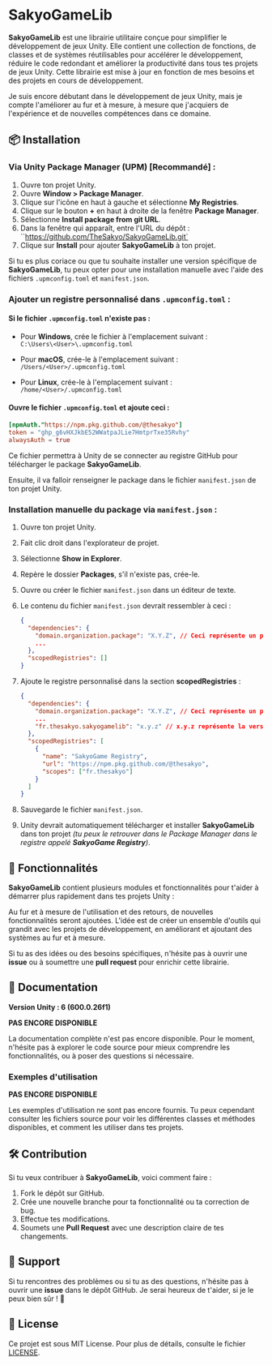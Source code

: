 # SakyoGameLib

**SakyoGameLib** est une librairie utilitaire conçue pour simplifier le développement de jeux Unity. Elle contient une collection de fonctions, de classes et de systèmes réutilisables pour accélérer le développement, réduire le code redondant et améliorer la productivité dans tous tes projets de jeux Unity. Cette librairie est mise à jour en fonction de mes besoins et des projets en cours de développement.

Je suis encore débutant dans le développement de jeux Unity, mais je compte l'améliorer au fur et à mesure, à mesure que j'acquiers de l'expérience et de nouvelles compétences dans ce domaine.

## 📦 Installation

### Via Unity Package Manager (UPM) [**Recommandé**] :

1. Ouvre ton projet Unity.
2. Ouvre **Window > Package Manager**.
3. Clique sur l'icône en haut à gauche et sélectionne **My Registries**.
4. Clique sur le bouton **+** en haut à droite de la fenêtre **Package Manager**.
5. Sélectionne **Install package from git URL**.
6. Dans la fenêtre qui apparaît, entre l'URL du dépôt :  
   ``https://github.com/TheSakyo/SakyoGameLib.git`
7. Clique sur **Install** pour ajouter **SakyoGameLib** à ton projet.

Si tu es plus coriace ou que tu souhaite installer une version spécifique de **SakyoGameLib**, 
tu peux opter pour une installation manuelle avec l'aide des fichiers `.upmconfig.toml` et  `manifest.json`.

### Ajouter un registre personnalisé dans **`.upmconfig.toml`** :

#### Si le fichier `.upmconfig.toml` n'existe pas :

- Pour **Windows**, crée le fichier à l'emplacement suivant :  
  `C:\Users\<User>\.upmconfig.toml`

- Pour **macOS**, crée-le à l'emplacement suivant :  
  `/Users/<User>/.upmconfig.toml`

- Pour **Linux**, crée-le à l'emplacement suivant :  
  `/home/<User>/.upmconfig.toml`

#### Ouvre le fichier `.upmconfig.toml` et ajoute ceci :

```toml
[npmAuth."https://npm.pkg.github.com/@thesakyo"] 
token = "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" 
alwaysAuth = true
```

Ce fichier permettra à Unity de se connecter au registre GitHub pour télécharger le package **SakyoGameLib**.

Ensuite, il va falloir renseigner le package dans le fichier `manifest.json` de ton projet Unity.

### Installation manuelle du package via `manifest.json` :

1. Ouvre ton projet Unity.
2. Fait clic droit dans l'explorateur de projet. 
3. Sélectionne **Show in Explorer**.
4. Repère le dossier **Packages**, s'il n'existe pas, crée-le.
5. Ouvre ou créer le fichier `manifest.json` dans un éditeur de texte.
6. Le contenu du fichier `manifest.json` devrait ressembler à ceci :

    ```json
    {
      "dependencies": {
        "domain.organization.package": "X.Y.Z", // Ceci représente un package déjà installé
        ...
      },
      "scopedRegistries": []
    }
    ````
7. Ajoute le registre personnalisé dans la section **scopedRegistries** :

    ```json
    {
      "dependencies": {
        "domain.organization.package": "X.Y.Z", // Ceci représente un package déjà installé
        ...
        "fr.thesakyo.sakyogamelib": "x.y.z" // x.y.z représente la version du package que tu souhaites installer
      },
      "scopedRegistries": [
        {
          "name": "SakyoGame Registry",
          "url": "https://npm.pkg.github.com/@thesakyo",
          "scopes": ["fr.thesakyo"]
        }
      ]
    }
    ```
8. Sauvegarde le fichier `manifest.json`.
9. Unity devrait automatiquement télécharger et installer **SakyoGameLib** dans ton projet *(tu peux le retrouver dans le Package Manager dans le registre appelé **SakyoGame Registry**)*.

## 🚀 Fonctionnalités

**SakyoGameLib** contient plusieurs modules et fonctionnalités pour t'aider à démarrer plus rapidement dans tes projets Unity :

Au fur et à mesure de l'utilisation et des retours, de nouvelles fonctionnalités seront ajoutées. L'idée est de créer un ensemble d'outils qui grandit avec les projets de développement, en améliorant et ajoutant des systèmes au fur et à mesure.

Si tu as des idées ou des besoins spécifiques, n'hésite pas à ouvrir une **issue** ou à soumettre une **pull request** pour enrichir cette librairie.

## 📖 Documentation

**Version Unity : 6 (600.0.26f1)**

**PAS ENCORE DISPONIBLE**

La documentation complète n'est pas encore disponible. Pour le moment, n'hésite pas à explorer le code source pour mieux comprendre les fonctionnalités, ou à poser des questions si nécessaire.

### Exemples d'utilisation

**PAS ENCORE DISPONIBLE**

Les exemples d'utilisation ne sont pas encore fournis. Tu peux cependant consulter les fichiers source pour voir les différentes classes et méthodes disponibles, et comment les utiliser dans tes projets.

## 🛠️ Contribution

Si tu veux contribuer à **SakyoGameLib**, voici comment faire :

1. Fork le dépôt sur GitHub.
2. Crée une nouvelle branche pour ta fonctionnalité ou ta correction de bug.
3. Effectue tes modifications.
4. Soumets une **Pull Request** avec une description claire de tes changements.

## 💬 Support

Si tu rencontres des problèmes ou si tu as des questions, n'hésite pas à ouvrir une **issue** dans le dépôt GitHub. Je serai heureux de t'aider, si je le peux bien sûr ! 🙂

## 📜 License

Ce projet est sous MIT License. Pour plus de détails, consulte le fichier [LICENSE](./LICENSE).
